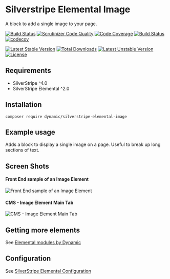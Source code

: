 # Silverstripe Elemental Image

A block to add a single image to your page.

[![Build Status](https://travis-ci.org/dynamic/silverstripe-elemental-image.svg?branch=master)](https://travis-ci.org/dynamic/silverstripe-elemental-image)
[![Scrutinizer Code Quality](https://scrutinizer-ci.com/g/dynamic/silverstripe-elemental-image/badges/quality-score.png?b=master)](https://scrutinizer-ci.com/g/dynamic/silverstripe-elemental-image/?branch=master)
[![Code Coverage](https://scrutinizer-ci.com/g/dynamic/silverstripe-elemental-image/badges/coverage.png?b=master)](https://scrutinizer-ci.com/g/dynamic/silverstripe-elemental-image/?branch=master)
[![Build Status](https://scrutinizer-ci.com/g/dynamic/silverstripe-elemental-image/badges/build.png?b=master)](https://scrutinizer-ci.com/g/dynamic/silverstripe-elemental-image/build-status/master)
[![codecov](https://codecov.io/gh/dynamic/silverstripe-elemental-image/branch/master/graph/badge.svg)](https://codecov.io/gh/dynamic/silverstripe-elemental-image)

[![Latest Stable Version](https://poser.pugx.org/dynamic/silverstripe-elemental-image/v/stable)](https://packagist.org/packages/dynamic/silverstripe-elemental-image)
[![Total Downloads](https://poser.pugx.org/dynamic/silverstripe-elemental-image/downloads)](https://packagist.org/packages/dynamic/silverstripe-elemental-image)
[![Latest Unstable Version](https://poser.pugx.org/dynamic/silverstripe-elemental-image/v/unstable)](https://packagist.org/packages/dynamic/silverstripe-elemental-image)
[![License](https://poser.pugx.org/dynamic/silverstripe-elemental-image/license)](https://packagist.org/packages/dynamic/silverstripe-elemental-image)

## Requirements

* SilverStripe ^4.0
* SilverStripe Elemental ^2.0

## Installation

`composer require dynamic/silverstripe-elemental-image`

## Example usage

Adds a block to display a single image on a page. Useful to break up long sections of text.

## Screen Shots

#### Front End sample of an Image Element
![Front End sample of an Image Element](./readme-images/image-block-sample.jpg)

#### CMS - Image Element Main Tab
![CMS - Image Element Main Tab](./readme-images/image-block-cms.jpg)


## Getting more elements

See [Elemental modules by Dynamic](https://github.com/dynamic/silverstripe-elemental-blocks#getting-more-elements)

## Configuration

See [SilverStripe Elemental Configuration](https://github.com/dnadesign/silverstripe-elemental#configuration)
